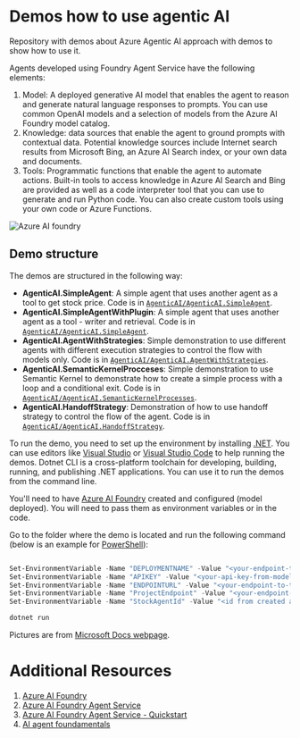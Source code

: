 # Demos how to use agentic AI

Repository with demos about Azure Agentic AI approach with demos to show how to use it.

Agents developed using Foundry Agent Service have the following elements:

1. Model: A deployed generative AI model that enables the agent to reason and generate natural language responses to prompts. You can use common OpenAI models and a selection of models from the Azure AI Foundry model catalog.
2. Knowledge: data sources that enable the agent to ground prompts with contextual data. Potential knowledge sources include Internet search results from Microsoft Bing, an Azure AI Search index, or your own data and documents.
3. Tools: Programmatic functions that enable the agent to automate actions. Built-in tools to access knowledge in Azure AI Search and Bing are provided as well as a code interpreter tool that you can use to generate and run Python code. You can also create custom tools using your own code or Azure Functions.

![Azure AI foundry](https://learn.microsoft.com/en-us/azure/ai-services/agents/media/agent-service-the-glue.png)

## Demo structure

The demos are structured in the following way:

- **AgenticAI.SimpleAgent**: A simple agent that uses another agent as a tool to get stock price. Code is in [`AgenticAI/AgenticAI.SimpleAgent`](AgenticAI/AgenticAI.SimpleAgent).
- **AgenticAI.SimpleAgentWithPlugin**: A simple agent that uses another agent as a tool - writer and retrieval. Code is in [`AgenticAI/AgenticAI.SimpleAgent`](AgenticAI/AgenticAI.SimpleAgentWihPlugin).
- **AgenticAI.AgentWithStrategies**: Simple demonstration to use different agents with different execution strategies to control the flow with models only. Code is in [`AgenticAI/AgenticAI.AgentWithStrategies`](AgenticAI/AgenticAI.AgentWithStrategies).
- **AgenticAI.SemanticKernelProcceses**: Simple demonstration to use Semantic Kernel to demonstrate how to create a simple process with a loop and a conditional exit. Code is in [`AgenticAI/AgenticAI.SemanticKernelProcesses`](AgenticAI/AgenticAI.SemanticKernelProcesses).
- **AgenticAI.HandoffStrategy**: Demonstration of how to use handoff strategy to control the flow of the agent. Code is in [`AgenticAI/AgenticAI.HandoffStrategy`](AgenticAI/AgenticAI.HandoffStrategy).

To run the demo, you need to set up the environment by installing [.NET](https://dot.net). You can use editors like [Visual Studio](https://visualstudio.microsoft.com/) or [Visual Studio Code](https://code.visualstudio.com/) to help running the demos.
Dotnet CLI is a cross-platform toolchain for developing, building, running, and publishing .NET applications. You can use it to run the demos from the command line.

You'll need to have [Azure AI Foundry](https://ai.azure.com/) created and configured (model deployed). You will need to pass them as environment variables or in the code.

Go to the folder where the demo is located and run the following command (below is an example for [PowerShell](https://learn.microsoft.com/en-us/powershell/)):

``` powershell

Set-EnvironmentVariable -Name "DEPLOYMENTNAME" -Value "<your-endpoint-to-the-deployed-model>" -Scope Process
Set-EnvironmentVariable -Name "APIKEY" -Value "<your-api-key-from-model-deployed>" -Scope Process
Set-EnvironmentVariable -Name "ENDPOINTURL" -Value "<your-endpoint-to-the-deployed-model>" -Scope Process
Set-EnvironmentVariable -Name "ProjectEndpoint" -Value "<your-endpoint-to-azure-foundry-ai-project>" -Scope Process
Set-EnvironmentVariable -Name "StockAgentId" -Value "<id from created agent in Azure Foundry>" -Scope Process

dotnet run

```
Pictures are from [Microsoft Docs webpage](https://learn.microsoft.com/en-us/semantic-kernel/frameworks/agent/agent-orchestration/handoff?pivots=programming-language-csharp).

# Additional Resources

1. [Azure AI Foundry](https://learn.microsoft.com/en-us/azure/ai-foundry/)
2. [Azure AI Foundry Agent Service](https://learn.microsoft.com/en-us/azure/ai-foundry/agent-service/)
3. [Azure AI Foundry Agent Service - Quickstart](https://learn.microsoft.com/en-us/azure/ai-foundry/agent-service/quickstart/)
4. [AI agent foundamentals](https://learn.microsoft.com/en-us/training/modules/ai-agent-fundamentals)